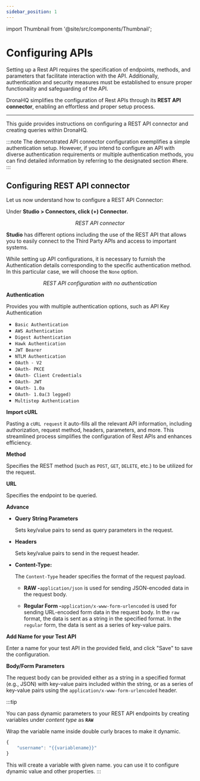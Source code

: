 ```yaml
---
sidebar_position: 1
---
```


import Thumbnail from '@site/src/components/Thumbnail';

# Configuring APIs

Setting up a Rest API requires the specification of endpoints, methods, and parameters that facilitate interaction with the API. Additionally, authentication and security measures must be established to ensure proper functionality and safeguarding of the API.

DronaHQ simplifies the configuration of Rest APIs through its **REST API connector**, enabling an effortless and proper setup process.

<hr />

This guide provides instructions on configuring a REST API connector and creating queries within DronaHQ.

:::note
The demonstrated API connector configuration exemplifies a simple authentication setup. However, if you intend to configure an API with diverse authentication requirements or multiple authentication methods, you can find detailed information by referring to the designated section #here.
:::

## Configuring REST API connector

Let us now understand how to configure a REST API Connector:

Under **Studio > Connectors, click (+) Connector.**

<figure>
  <Thumbnail src="/img/restapi-inlist.png" alt="REST API connector" />
  <figcaption align = "center"><i>REST API connector</i></figcaption>
</figure>

**Studio** has different options including the use of the REST API that allows you to easily connect to the Third Party APIs and access to important systems.

While setting up API configurations, it is necessary to furnish the Authentication details corresponding to the specific authentication method. In this particular case, we will choose the `None` option.

<figure>
  <Thumbnail src="/img/restapi-config.png" alt="REST API configuration" />
  <figcaption align = "center"><i>REST API configuration with no authentication</i></figcaption>
</figure>

**Authentication**

Provides you with multiple authentication options, such as
API Key Authentication

- `Basic Authentication`
- `AWS Authentication`
- `Digest Authentication`
- `Hawk Authentication`
- `JWT Bearer`
- `NTLM Authentication`
- `OAuth - V2` 
- `OAuth- PKCE` 
- `OAuth- Client Credentials` 
- `OAuth- JWT` 
- `OAuth- 1.0a` 
- `OAuth- 1.0a(3 legged)`
- `Multistep Authentication`

**Import cURL**

Pasting a `cURL request` it auto-fills all the relevant API information, including authorization, request method, headers, parameters, and more. This streamlined process simplifies the configuration of Rest APIs and enhances efficiency.

**Method**

Specifies the REST method (such as `POST`, `GET`, `DELETE`, etc.) to be utilized for the request.

**URL**

Specifies the endpoint to be queried.

**Advance**

- **Query String Parameters**

  Sets key/value pairs to send as query parameters in the request.
- **Headers**

  Sets key/value pairs to send in the request header.
- **Content-Type:**

  The `Content-Type` header specifies the format of the request payload.
  - **RAW -**`application/json` is used for sending JSON-encoded data in the request body.
  
  - **Regular Form -**`application/x-www-form-urlencoded` is used for sending URL-encoded form data in the request body.
    In the `raw` format, the data is sent as a string in the specified format. In the `regular` form, the data is sent as a series of key-value pairs.

**Add Name for your Test API**

Enter a name for your test API in the provided field, and click "Save" to save the configuration.


**Body/Form Parameters**

The request body can be provided either as a string in a specified format (e.g., JSON) with key-value pairs included within the string, or as a series of key-value pairs using the `application/x-www-form-urlencoded` header.

:::tip

You can pass dynamic parameters to your REST API endpoints by creating variables under *content type* as **`RAW`**

Wrap the variable name inside double curly braces to make it dynamic.
```js
{
    "username": "{{variablename}}"
}
```
This will create a variable with given name. you can use it to configure dynamic value and other properties.
:::